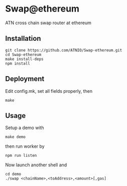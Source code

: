 # Swap@ethereum
ATN cross chain swap router at ethereum
## Installation
~~~shell
git clone https://github.com/ATNIO/Swap-ethereum.git
cd Swap-ethereum
make install-deps
npm install
~~~
## Deployment
Edit config.mk, set all fields properly, then
~~~shell
make
~~~
## Usage
Setup a demo with
~~~shell
make demo
~~~
then run worker by
~~~shell
npm run listen
~~~
Now launch another shell and
~~~shell
cd demo
./swap <chainName>,<toAddress>,<amount>[,gas]
~~~
